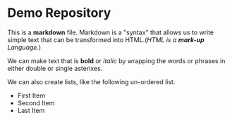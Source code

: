 # Demo Repository 

This is a **markdown** file. Markdown is a "syntax" that allows us to write simple text that can be transformed into HTML.(*HTML is a **mark-up** Language.*)

We can make text that is **bold** or *italic* by wrapping the words or phrases in either double or single asterixes. 

We can also create lists, like the following un-ordered list. 

- First Item
- Second Item
- Last Item

